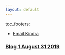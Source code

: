 ```yaml
---
layout: default
---
```


toc_footers:
 - <a href="mailto:kindra.richie.714@my.csun.edu">Email Kindra</a>
 

### [Blog 1 August 31 2019](./blog-1.html)
